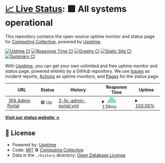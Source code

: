# [📈 Live Status](https://Computing-Collective.github.io/3FA-Status): <!--live status--> **🟩 All systems operational**

This repository contains the open-source uptime monitor and status page for [Computing Collective](https://Computing-Collective.github.io/3FA-Status), powered by [Upptime](https://github.com/upptime/upptime).

[![Uptime CI](https://github.com/Computing-Collective/3FA-Status/workflows/Uptime%20CI/badge.svg)](https://github.com/Computing-Collective/3FA-Status/actions?query=workflow%3A%22Uptime+CI%22)
[![Response Time CI](https://github.com/Computing-Collective/3FA-Status/workflows/Response%20Time%20CI/badge.svg)](https://github.com/Computing-Collective/3FA-Status/actions?query=workflow%3A%22Response+Time+CI%22)
[![Graphs CI](https://github.com/Computing-Collective/3FA-Status/workflows/Graphs%20CI/badge.svg)](https://github.com/Computing-Collective/3FA-Status/actions?query=workflow%3A%22Graphs+CI%22)
[![Static Site CI](https://github.com/Computing-Collective/3FA-Status/workflows/Static%20Site%20CI/badge.svg)](https://github.com/Computing-Collective/3FA-Status/actions?query=workflow%3A%22Static+Site+CI%22)
[![Summary CI](https://github.com/Computing-Collective/3FA-Status/workflows/Summary%20CI/badge.svg)](https://github.com/Computing-Collective/3FA-Status/actions?query=workflow%3A%22Summary+CI%22)

With [Upptime](https://upptime.js.org), you can get your own unlimited and free uptime monitor and status page, powered entirely by a GitHub repository. We use [Issues](https://github.com/Computing-Collective/3FA-Status/issues) as incident reports, [Actions](https://github.com/Computing-Collective/3FA-Status/actions) as uptime monitors, and [Pages](https://Computing-Collective.github.io/3FA-Status) for the status page.

<!--start: status pages-->
<!-- This summary is generated by Upptime (https://github.com/upptime/upptime) -->
<!-- Do not edit this manually, your changes will be overwritten -->
<!-- prettier-ignore -->
| URL | Status | History | Response Time | Uptime |
| --- | ------ | ------- | ------------- | ------ |
| <img alt="" src="https://icons.duckduckgo.com/ip3/3fa.netlify.app.ico" height="13"> [3FA Admin Portal](https://3fa.netlify.app) | 🟩 Up | [3-fa-admin-portal.yml](https://github.com/Computing-Collective/3FA-Status/commits/HEAD/history/3-fa-admin-portal.yml) | <details><summary><img alt="Response time graph" src="./graphs/3-fa-admin-portal/response-time-week.png" height="20"> 139ms</summary><br><a href="https://Computing-Collective.github.io/3FA-Status/history/3-fa-admin-portal"><img alt="Response time 139" src="https://img.shields.io/endpoint?url=https%3A%2F%2Fraw.githubusercontent.com%2FComputing-Collective%2F3FA-Status%2FHEAD%2Fapi%2F3-fa-admin-portal%2Fresponse-time.json"></a><br><a href="https://Computing-Collective.github.io/3FA-Status/history/3-fa-admin-portal"><img alt="24-hour response time 139" src="https://img.shields.io/endpoint?url=https%3A%2F%2Fraw.githubusercontent.com%2FComputing-Collective%2F3FA-Status%2FHEAD%2Fapi%2F3-fa-admin-portal%2Fresponse-time-day.json"></a><br><a href="https://Computing-Collective.github.io/3FA-Status/history/3-fa-admin-portal"><img alt="7-day response time 139" src="https://img.shields.io/endpoint?url=https%3A%2F%2Fraw.githubusercontent.com%2FComputing-Collective%2F3FA-Status%2FHEAD%2Fapi%2F3-fa-admin-portal%2Fresponse-time-week.json"></a><br><a href="https://Computing-Collective.github.io/3FA-Status/history/3-fa-admin-portal"><img alt="30-day response time 139" src="https://img.shields.io/endpoint?url=https%3A%2F%2Fraw.githubusercontent.com%2FComputing-Collective%2F3FA-Status%2FHEAD%2Fapi%2F3-fa-admin-portal%2Fresponse-time-month.json"></a><br><a href="https://Computing-Collective.github.io/3FA-Status/history/3-fa-admin-portal"><img alt="1-year response time 139" src="https://img.shields.io/endpoint?url=https%3A%2F%2Fraw.githubusercontent.com%2FComputing-Collective%2F3FA-Status%2FHEAD%2Fapi%2F3-fa-admin-portal%2Fresponse-time-year.json"></a></details> | <details><summary><a href="https://Computing-Collective.github.io/3FA-Status/history/3-fa-admin-portal">100.00%</a></summary><a href="https://Computing-Collective.github.io/3FA-Status/history/3-fa-admin-portal"><img alt="All-time uptime 100.00%" src="https://img.shields.io/endpoint?url=https%3A%2F%2Fraw.githubusercontent.com%2FComputing-Collective%2F3FA-Status%2FHEAD%2Fapi%2F3-fa-admin-portal%2Fuptime.json"></a><br><a href="https://Computing-Collective.github.io/3FA-Status/history/3-fa-admin-portal"><img alt="24-hour uptime 100.00%" src="https://img.shields.io/endpoint?url=https%3A%2F%2Fraw.githubusercontent.com%2FComputing-Collective%2F3FA-Status%2FHEAD%2Fapi%2F3-fa-admin-portal%2Fuptime-day.json"></a><br><a href="https://Computing-Collective.github.io/3FA-Status/history/3-fa-admin-portal"><img alt="7-day uptime 100.00%" src="https://img.shields.io/endpoint?url=https%3A%2F%2Fraw.githubusercontent.com%2FComputing-Collective%2F3FA-Status%2FHEAD%2Fapi%2F3-fa-admin-portal%2Fuptime-week.json"></a><br><a href="https://Computing-Collective.github.io/3FA-Status/history/3-fa-admin-portal"><img alt="30-day uptime 100.00%" src="https://img.shields.io/endpoint?url=https%3A%2F%2Fraw.githubusercontent.com%2FComputing-Collective%2F3FA-Status%2FHEAD%2Fapi%2F3-fa-admin-portal%2Fuptime-month.json"></a><br><a href="https://Computing-Collective.github.io/3FA-Status/history/3-fa-admin-portal"><img alt="1-year uptime 100.00%" src="https://img.shields.io/endpoint?url=https%3A%2F%2Fraw.githubusercontent.com%2FComputing-Collective%2F3FA-Status%2FHEAD%2Fapi%2F3-fa-admin-portal%2Fuptime-year.json"></a></details>

<!--end: status pages-->

[**Visit our status website →**](https://Computing-Collective.github.io/3FA-Status)

## 📄 License

- Powered by: [Upptime](https://github.com/upptime/upptime)
- Code: [MIT](./LICENSE) © [Computing Collective](https://Computing-Collective.github.io/3FA-Status)
- Data in the `./history` directory: [Open Database License](https://opendatacommons.org/licenses/odbl/1-0/)
